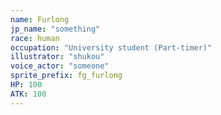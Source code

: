 ```yaml
---
name: Furlong
jp_name: "something"
race: human
occupation: "University student (Part-timer)"
illustrator: "shukou"
voice_actor: "someone"
sprite_prefix: fg_furlong
HP: 100
ATK: 100
---
```

